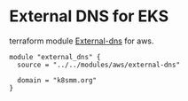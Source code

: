 # External DNS for EKS

terraform module [External-dns](https://github.com/kubernetes-sigs/external-dns) for aws.

```
module "external_dns" {
  source = "../../modules/aws/external-dns"
  
  domain = "k8smm.org"
}
```
